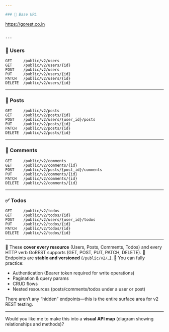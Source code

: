 ```yaml
---

### 🔗 Base URL

```
https://gorest.co.in
```

---
```


### 👥 Users

```
GET     /public/v2/users
GET     /public/v2/users/{id}
POST    /public/v2/users
PUT     /public/v2/users/{id}
PATCH   /public/v2/users/{id}
DELETE  /public/v2/users/{id}
```

---

### 📝 Posts

```
GET     /public/v2/posts
GET     /public/v2/posts/{id}
POST    /public/v2/users/{user_id}/posts
PUT     /public/v2/posts/{id}
PATCH   /public/v2/posts/{id}
DELETE  /public/v2/posts/{id}
```

---

### 💬 Comments

```
GET     /public/v2/comments
GET     /public/v2/comments/{id}
POST    /public/v2/posts/{post_id}/comments
PUT     /public/v2/comments/{id}
PATCH   /public/v2/comments/{id}
DELETE  /public/v2/comments/{id}
```

---

### ✅ Todos

```
GET     /public/v2/todos
GET     /public/v2/todos/{id}
POST    /public/v2/users/{user_id}/todos
PUT     /public/v2/todos/{id}
PATCH   /public/v2/todos/{id}
DELETE  /public/v2/todos/{id}
```

---

🔹 These **cover every resource** (Users, Posts, Comments, Todos) and every HTTP verb GoREST supports (GET, POST, PUT, PATCH, DELETE).
🔹 Endpoints are **stable and versioned** (`/public/v2/…`).
🔹 You can fully practice:

* Authentication (Bearer token required for write operations)
* Pagination & query params
* CRUD flows
* Nested resources (posts/comments/todos under a user or post)

There aren’t any “hidden” endpoints—this is the entire surface area for v2 REST testing.

---

Would you like me to make this into a **visual API map** (diagram showing relationships and methods)?
